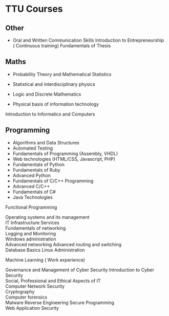 # TTU Courses

## Other
- Oral and Written Communication Skills	
Introduction to Entrepreneurship ( Continuous training)	
Fundamentals of Thesis	

## Maths
- Probability Theory and Mathematical Statistics	
- Statistical and interdisciplinary physics	
- Logic and Discrete Mathematics	

- Physical basis of information technology


Introduction to Informatics and Computers	

## Programming
- Algorithms and Data Structures	
- Automated Testing
- Fundamentals of Programming	(Assembly, VHDL)
- Web technologies (HTML/CSS, Javascript, PHP)
- Fundamentals of Python
- Fundamentals of Ruby
- Advanced Python
- Fundamentals of C/C++ Programming
- Advanced C/C++
- Fundamentals of C#
- Java Technologies	






Functional Programming	


Operating systems and its management	
IT Infrastructure Services	
Fundamentals of networking	
Logging and Monitoring	
Windows administration	
Advanced networking	
Advanced routing and switching	
Database Basics	
Linux Administration	

Machine Learning ( Work experience)	


Governance and Management of Cyber Security	
Introduction to Cyber Security	
Social, Professional and Ethical Aspects of IT	
Computer Network Security	
Cryptography	
Computer forensics	
Malware
Reverse Engineering	
Secure Programming	
Web Application Security	
